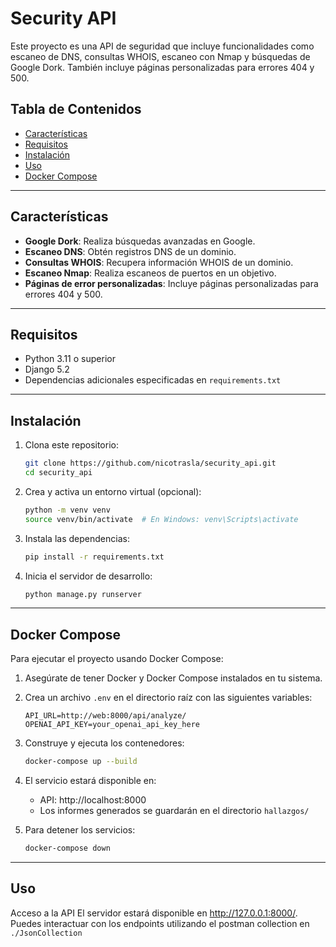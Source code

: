 # Security API

Este proyecto es una API de seguridad que incluye funcionalidades como escaneo de DNS, consultas WHOIS, escaneo con Nmap y búsquedas de Google Dork. También incluye páginas personalizadas para errores 404 y 500.

## Tabla de Contenidos

- [Características](#características)
- [Requisitos](#requisitos)
- [Instalación](#instalación)
- [Uso](#uso)
- [Docker Compose](#docker-compose)

---

## Características

- **Google Dork**: Realiza búsquedas avanzadas en Google.
- **Escaneo DNS**: Obtén registros DNS de un dominio.
- **Consultas WHOIS**: Recupera información WHOIS de un dominio.
- **Escaneo Nmap**: Realiza escaneos de puertos en un objetivo.
- **Páginas de error personalizadas**: Incluye páginas personalizadas para errores 404 y 500.

---

## Requisitos

- Python 3.11 o superior
- Django 5.2
- Dependencias adicionales especificadas en `requirements.txt`

---

## Instalación

1. Clona este repositorio:

   ```bash
   git clone https://github.com/nicotrasla/security_api.git
   cd security_api
   ```

2. Crea y activa un entorno virtual (opcional):

   ```bash
   python -m venv venv
   source venv/bin/activate  # En Windows: venv\Scripts\activate
   ```

3. Instala las dependencias:

   ```bash
   pip install -r requirements.txt
   ```

4. Inicia el servidor de desarrollo:

   ```bash
   python manage.py runserver
   ```

---

## Docker Compose

Para ejecutar el proyecto usando Docker Compose:

1. Asegúrate de tener Docker y Docker Compose instalados en tu sistema.
2. Crea un archivo `.env` en el directorio raíz con las siguientes variables:

   ```
   API_URL=http://web:8000/api/analyze/
   OPENAI_API_KEY=your_openai_api_key_here
   ```

3. Construye y ejecuta los contenedores:

   ```bash
   docker-compose up --build
   ```

4. El servicio estará disponible en:

   - API: http://localhost:8000
   - Los informes generados se guardarán en el directorio `hallazgos/`

5. Para detener los servicios:

   ```bash
   docker-compose down
   ```

---

## Uso

Acceso a la API
El servidor estará disponible en http://127.0.0.1:8000/.
Puedes interactuar con los endpoints utilizando el postman collection en `./JsonCollection `
